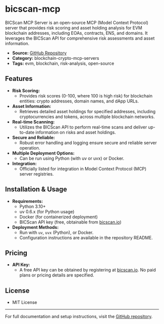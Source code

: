# bicscan-mcp

BICScan MCP Server is an open-source MCP (Model Context Protocol) server that provides risk scoring and asset holding analysis for EVM blockchain addresses, including EOAs, contracts, ENS, and domains. It leverages the BICScan API for comprehensive risk assessments and asset information.

- **Source:** [GitHub Repository](https://github.com/ahnlabio/bicscan-mcp)
- **Category:** blockchain-crypto-mcp-servers
- **Tags:** evm, blockchain, risk-analysis, open-source

## Features
- **Risk Scoring:**
  - Provides risk scores (0-100, where 100 is high risk) for blockchain entities: crypto addresses, domain names, and dApp URLs.
- **Asset Information:**
  - Retrieves detailed asset holdings for specified addresses, including cryptocurrencies and tokens, across multiple blockchain networks.
- **Real-time Scanning:**
  - Utilizes the BICScan API to perform real-time scans and deliver up-to-date information on risks and asset holdings.
- **Secure and Reliable:**
  - Robust error handling and logging ensure secure and reliable server operation.
- **Multiple Deployment Options:**
  - Can be run using Python (with uv or uvx) or Docker.
- **Integration:**
  - Officially listed for integration in Model Context Protocol (MCP) server registries.

## Installation & Usage
- **Requirements:**
  - Python 3.10+
  - uv 0.6.x (for Python usage)
  - Docker (for containerized deployment)
  - BICScan API key (free, obtainable from [bicscan.io](https://bicscan.io))
- **Deployment Methods:**
  - Run with `uv`, `uvx` (Python), or Docker.
  - Configuration instructions are available in the repository README.

## Pricing
- **API Key:**
  - A free API key can be obtained by registering at [bicscan.io](https://bicscan.io). No paid plans or pricing details are specified.

## License
- MIT License

---
For full documentation and setup instructions, visit the [GitHub repository](https://github.com/ahnlabio/bicscan-mcp).